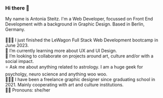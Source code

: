 ### Hi there 👋 <br>

My name is Antonia Steitz. I'm a Web Developer, focussed on Front End Development with a background in Graphic Design. Based in Berlin, Germany. <br>
<br>
  👩🏻‍💻 I just finished the LeWagon Full Stack Web Development bootcamp in June 2023. <br>
  🌱 I’m currently learning more about UX and UI Design. <br>
  👯 I’m looking to collaborate on projects around art, culture and/or with a social impact. <br>
  ⭐️ Ask me about anything related to astrology. I am a huge geek for psycholgy, neuro science and anything woo woo. <br>
  👩🏻‍🎨 I have been a freelance graphic designer since graduating school in 2021. Mainly cooperating with art and culture institutions. <br>
  🏳️‍🌈 Pronouns: she/her <br>

